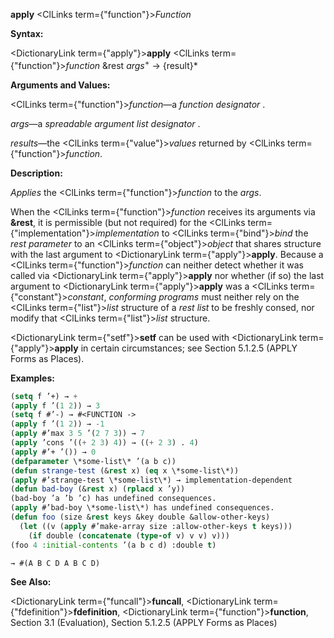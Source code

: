 **apply** <ClLinks  term={"function"}><i>Function</i></ClLinks>

**Syntax:**

<DictionaryLink  term={"apply"}><b>apply</b></DictionaryLink> <ClLinks  term={"function"}><i>function</i></ClLinks> &amp;rest *args*<sup>+</sup> → \{result\}\*

**Arguments and Values:**

<ClLinks  term={"function"}><i>function</i></ClLinks>—a *function designator* .

*args*—a *spreadable argument list designator* .

*results*—the <ClLinks  term={"value"}><i>values</i></ClLinks> returned by <ClLinks  term={"function"}><i>function</i></ClLinks>.

**Description:**

*Applies* the <ClLinks  term={"function"}><i>function</i></ClLinks> to the *args*.

When the <ClLinks  term={"function"}><i>function</i></ClLinks> receives its arguments via **&amp;rest**, it is permissible (but not required) for the <ClLinks  term={"implementation"}><i>implementation</i></ClLinks> to <ClLinks  term={"bind"}><i>bind</i></ClLinks> the *rest parameter* to an <ClLinks  term={"object"}><i>object</i></ClLinks> that shares structure with the last argument to <DictionaryLink  term={"apply"}><b>apply</b></DictionaryLink>. Because a <ClLinks  term={"function"}><i>function</i></ClLinks> can neither detect whether it was called via <DictionaryLink  term={"apply"}><b>apply</b></DictionaryLink> nor whether (if so) the last argument to <DictionaryLink  term={"apply"}><b>apply</b></DictionaryLink> was a <ClLinks  term={"constant"}><i>constant</i></ClLinks>, *conforming programs* must neither rely on the <ClLinks  term={"list"}><i>list</i></ClLinks> structure of a *rest list* to be freshly consed, nor modify that <ClLinks  term={"list"}><i>list</i></ClLinks> structure.

<DictionaryLink  term={"setf"}><b>setf</b></DictionaryLink> can be used with <DictionaryLink  term={"apply"}><b>apply</b></DictionaryLink> in certain circumstances; see Section 5.1.2.5 (APPLY Forms as Places).

**Examples:**

```lisp
(setq f ’+) → + 
(apply f ’(1 2)) → 3 
(setq f #’-) → #<FUNCTION -> 
(apply f ’(1 2)) → -1 
(apply #’max 3 5 ’(2 7 3)) → 7 
(apply ’cons ’((+ 2 3) 4)) → ((+ 2 3) . 4) 
(apply #’+ ’()) → 0 
(defparameter \*some-list\* ’(a b c)) 
(defun strange-test (&rest x) (eq x \*some-list\*)) 
(apply #’strange-test \*some-list\*) → implementation-dependent 
(defun bad-boy (&rest x) (rplacd x ’y)) 
(bad-boy ’a ’b ’c) has undefined consequences. 
(apply #’bad-boy \*some-list\*) has undefined consequences. 
(defun foo (size &rest keys &key double &allow-other-keys) 
  (let ((v (apply #’make-array size :allow-other-keys t keys))) 
    (if double (concatenate (type-of v) v v) v))) 
(foo 4 :initial-contents ’(a b c d) :double t) 

→ #(A B C D A B C D) 
```

**See Also:**

<DictionaryLink  term={"funcall"}><b>funcall</b></DictionaryLink>, <DictionaryLink  term={"fdefinition"}><b>fdefinition</b></DictionaryLink>, <DictionaryLink  term={"function"}><b>function</b></DictionaryLink>, Section 3.1 (Evaluation), Section 5.1.2.5 (APPLY Forms as Places)

